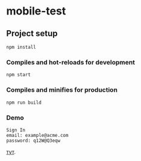 # mobile-test

## Project setup

```
npm install
```

### Compiles and hot-reloads for development

```
npm start
```

### Compiles and minifies for production

```
npm run build
```

### Demo

```
Sign In
email: example@acme.com
password: q12W@Q3eqw
```

[тут](https://nekosun.github.io/AstraLab-test/).
